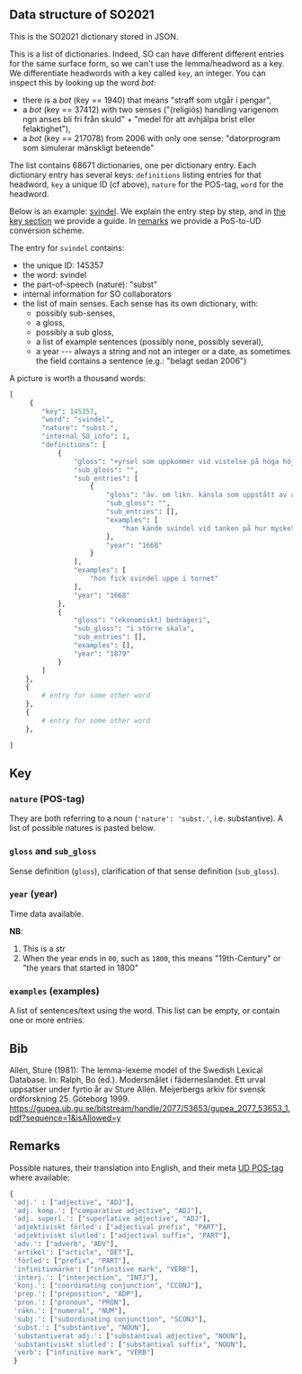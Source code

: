 ## Data structure of SO2021

This is the SO2021 dictionary stored in JSON. 

This is a list of dictionaries. Indeed, SO can have different different entries for the same surface form, so we can't use the lemma/headword as a key. We differentiate headwords with a key called `key`, an integer. You can inspect this by looking up the word _bot_: 
- there is a _bot_ (key == 1940) that means "straff som ut­går i pengar",
- a _bot_ (key == 37412) with two senses ("(religiös) handling varigenom ngn anses bli fri från skuld" + "medel för att avhjälpa brist eller felaktighet"),
- a _bot_ (key == 217078) from 2006 with only one sense: "datorprogram som simulerar mänskligt beteende"


The list contains 68671 dictionaries, one per dictionary entry. Each dictionary entry has several keys: `definitions` listing entries for that headword, `key` a unique ID (cf above), `nature` for the POS-tag, `word` for the headword.

 Below is an example: [svindel](https://svenska.se/so/?sok=svindel&pz=1). We explain the entry step by step, and in [the key section](#key) we provide a guide. In [remarks](#remarks) we provide a PoS-to-UD conversion scheme.

 The entry for `svindel` contains: 
 - the unique ID: 145357
 - the word: svindel
 - the part-of-speech (nature): "subst"
 - internal information for SO collaborators
 - the list of main senses. Each sense has its own dictionary, with:
    - possibly sub-senses,
    - a gloss,
    - possibly a sub gloss,
    - a list of example sentences (possibly none, possibly several),
    - a year  --- always a string and not an integer or a date, as sometimes the field contains a sentence (e.g.: "belagt sedan 2006")
 
A picture is worth a thousand words:

```python
[
     {
        "key": 145357,
        "word": "svindel",
        "nature": "subst.",
        "internal_SO_info": 1,
        "definitions": [
            {
                "gloss": "+yrsel som uppkommer vid vistelse på höga höjder",
                "sub_gloss": "",
                "sub_entries": [
                    {
                        "gloss": "äv. om likn. känsla som uppstått av annan orsak",
                        "sub_gloss": "",
                        "sub_entries": [],
                        "examples": [
                            "han kände svindel vid tanken på hur mycket pengar han hade ansvar för"
                        ],
                        "year": "1668"
                    }
                ],
                "examples": [
                    "hon fick svindel uppe i tornet"
                ],
                "year": "1668"
            },
            {
                "gloss": "(ekonomiskt) bedrägeri",
                "sub_gloss": "i större skala",
                "sub_entries": [],
                "examples": [],
                "year": "1879"
            }
        ]
    },
    {
        # entry for some other word
    },
    {
        # entry for some other word
    },

]

```
## Key

### `nature` (POS-tag)
They are both referring to a noun (`'nature': 'subst.'`, i.e. substantive). A list of possible natures is pasted below.

### `gloss` and `sub_gloss`
Sense definition (`gloss`), clarification of that sense definition (`sub_gloss`).

### `year` (year)
Time data available.

**NB**: 
1. This is a str
2. When the year ends in `00`, such as `1800`, this means "19th-Century" or "the years that started in 1800"

###  `examples` (examples)
A list of sentences/text using the word. This list can be empty, or contain one or more entries.


## Bib

Allén, Sture (1981): The lemma-lexeme model of the Swedish Lexical Database. In: Ralph, Bo (ed.). Modersmålet i fäderneslandet. Ett urval uppsatser under fyrtio år av Sture Allén. Meijerbergs arkiv för svensk ordforskning 25. Göteborg 1999. https://gupea.ub.gu.se/bitstream/handle/2077/53653/gupea_2077_53653_1.pdf?sequence=1&isAllowed=y

## Remarks

Possible natures, their translation into English, and their meta [UD POS-tag](https://universaldependencies.org/u/pos/all.html) where available:

```python
{
 'adj.' : ["adjective", "ADJ"],
 'adj. komp.': ["comparative adjective", "ADJ"],
 'adj. superl.': ["superlative adjective", "ADJ"],
 'adjektiviskt förled': ["adjectival prefix", "PART"],
 'adjektiviskt slutled': ["adjectival suffix", "PART"],
 'adv.': ["adverb", "ADV"],
 'artikel': ["article", "DET"],
 'förled': ["prefix", "PART"],
 'infinitivmärke': ["infinitive mark", "VERB"],
 'interj.': ["interjection", "INTJ"],
 'konj.': ["coordinating conjunction", "CCONJ"],
 'prep.': ["preposition", "ADP"],
 'pron.': ["pronoun", "PRON"],
 'räkn.': ["numeral", "NUM"],
 'subj.': ["subordinating conjunction", "SCONJ"],
 'subst.': ["substantive", "NOUN"],
 'substantiverat adj.': ["substantival adjective", "NOUN"],
 'substantiviskt slutled': ["substantival suffix", "NOUN"],
 'verb': ["infinitive mark", "VERB"]
 }
 ```
